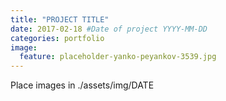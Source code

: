 ```yaml
---
title: "PROJECT TITLE"
date: 2017-02-18 #Date of project YYYY-MM-DD
categories: portfolio
image:
  feature: placeholder-yanko-peyankov-3539.jpg
---
```

Place images in ./assets/img/DATE
